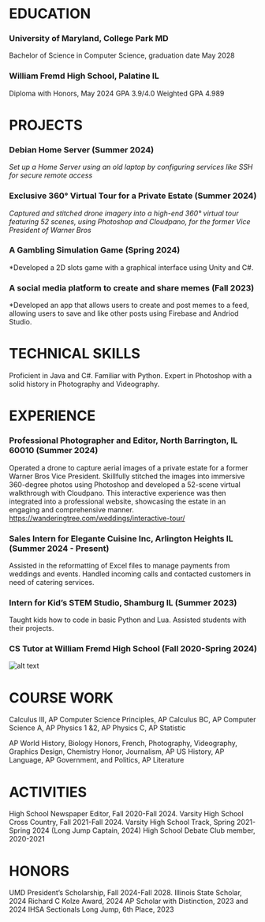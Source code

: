 # EDUCATION
### University of Maryland, College Park MD
Bachelor of Science in Computer Science, graduation date May 2028

### William Fremd High School, Palatine IL
Diploma with Honors, May 2024            GPA 3.9/4.0          Weighted GPA 4.989

# PROJECTS
### Debian Home Server (Summer 2024)
*Set up a Home Server using an old laptop by configuring services like SSH for secure remote access*

### Exclusive 360° Virtual Tour for a Private Estate (Summer 2024)
*Captured and stitched drone imagery into a high-end 360° virtual tour featuring 52 scenes, using Photoshop and Cloudpano, for the former Vice President of Warner Bros*

### A Gambling Simulation Game (Spring 2024) 
*Developed a 2D slots game with a graphical interface using Unity and C#.

### A social media platform to create and share memes (Fall 2023) 
*Developed an app that allows users to create and post memes to a feed, allowing users to save and like other posts using Firebase and Andriod Studio.

# TECHNICAL SKILLS
Proficient in Java and C#. Familiar with Python. Expert in Photoshop with a solid history in Photography and Videography.

# EXPERIENCE
### Professional Photographer and Editor, North Barrington, IL 60010 (Summer 2024)
Operated a drone to capture aerial images of a private estate for a former Warner Bros Vice President. Skillfully stitched the images into immersive 360-degree photos using Photoshop and developed a 52-scene virtual walkthrough with Cloudpano. This interactive experience was then integrated into a professional website, showcasing the estate in an engaging and comprehensive manner. https://wanderingtree.com/weddings/interactive-tour/

### Sales Intern for Elegante Cuisine Inc, Arlington Heights IL (Summer 2024 - Present)
Assisted in the reformatting of Excel files to manage payments from weddings and events. Handled incoming calls and contacted customers in need of catering services.  

### Intern for Kid’s STEM Studio, Shamburg IL (Summer 2023)
Taught kids how to code in basic Python and Lua. Assisted students with their projects.  

### CS Tutor at William Fremd High School (Fall 2020-Spring 2024)

![alt text](https://github.com/JoshuaZheng0/JoshuaZheng0.github.io/blob/assets/img/image.jpg?raw=true)

# COURSE WORK
Calculus III, AP Computer Science Principles, AP Calculus BC, AP Computer Science A, AP Physics 1 &2, AP Physics C, AP Statistic

AP World History, Biology Honors, French, Photography, Videography, Graphics Design, Chemistry Honor, Journalism, AP US History, AP Language, AP Government, and Politics, AP Literature

# ACTIVITIES
High School Newspaper Editor, Fall 2020-Fall 2024.
Varsity High School Cross Country, Fall 2021-Fall 2024. 
Varsity High School Track, Spring 2021-Spring 2024 (Long Jump Captain, 2024)
High School Debate Club member, 2020-2021

# HONORS
UMD President’s Scholarship, Fall 2024-Fall 2028.
Illinois State Scholar, 2024
Richard C Kolze Award, 2024
AP Scholar with Distinction, 2023 and 2024
IHSA Sectionals Long Jump, 6th Place, 2023
